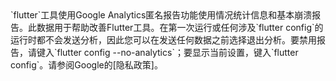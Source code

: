<aside class="alert alert-warning" role="alert" markdown="1">
  `flutter`工具使用Google Analytics匿名报告功能使用情况统计信息和基本崩溃报告。此数据用于帮助改善Flutter工具。在第一次运行或任何涉及`flutter config`的运行时都不会发送分析，因此您可以在发送任何数据之前选择退出分析。要禁用报告，请键入`flutter config --no-analytics`；要显示当前设置，键入`flutter config`。请参阅Google的[隐私政策]。

  [隐私政策]: https://policies.google.com/privacy
</aside>
